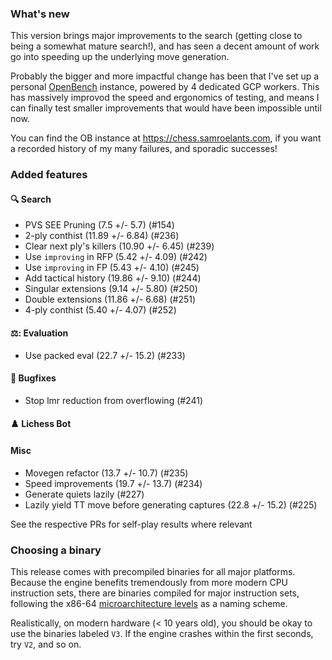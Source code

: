 ### What's new
This version brings major improvements to the search (getting close to being a
somewhat mature search!), and has seen a decent amount of work go into speeding
up the underlying move generation.

Probably the bigger and more impactful change has been that I've set up a 
personal [OpenBench](https://github.com/AndyGrant/OpenBench) instance, powered
by 4 dedicated GCP workers. This has massively improvod the speed and ergonomics
of testing, and means I can finally test smaller improvements that would have
been impossible until now. 

You can find the OB instance at https://chess.samroelants.com, if you want a 
recorded history of my many failures, and sporadic successes!

### Added features

#### 🔍 Search
- PVS SEE Pruning (7.5 +/- 5.7) (#154)
- 2-ply conthist (11.89 +/- 6.84) (#236)
- Clear next ply's killers (10.90 +/- 6.45) (#239)
- Use `improving` in RFP (5.42 +/- 4.09) (#242)
- Use `improving` in FP (5.43 +/- 4.10) (#245)
- Add tactical history (19.86 +/- 9.10) (#244)
- Singular extensions (9.14 +/- 5.80) (#250)
- Double extensions (11.86 +/- 6.68) (#251)
- 4-ply conthist (5.40 +/- 4.07) (#252)

#### ⚖️: Evaluation
- Use packed eval (22.7 +/- 15.2) (#233)

#### 🐛 Bugfixes
- Stop lmr reduction from overflowing (#241)

#### :chess_pawn: Lichess Bot

#### Misc
- Movegen refactor (13.7 +/- 10.7) (#235)
- Speed improvements (19.7 +/- 13.7) (#234)
- Generate quiets lazily (#227)
- Lazily yield TT move before generating captures (22.8 +/- 15.2) (#225)

See the respective PRs for self-play results where relevant

### Choosing a binary
This release comes with precompiled binaries for all major platforms. Because
the engine benefits tremendously from more modern CPU instruction sets, there 
are binaries compiled for major instruction sets, following the x86-64 
[microarchitecture levels](https://en.wikipedia.org/wiki/X86-64#Microarchitecture_levels) 
as a naming scheme. 

Realistically, on modern hardware (< 10 years old), you should be okay to use the 
binaries labeled `V3`. If the engine crashes within the first seconds, try `V2`, 
and so on.

